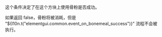 这个条件决定了在这个方块上使用骨粉是否成功。

如果返回 false，骨粉将被消耗，但是 "${l10n.t("elementgui.common.event_on_bonemeal_success")}" 流程不会被执行。